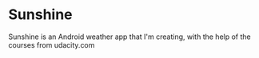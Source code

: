 # Sunshine
Sunshine is an Android weather app that I'm creating, with the help of the courses from udacity.com
